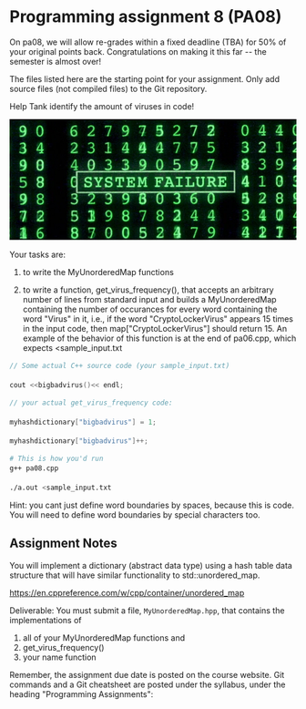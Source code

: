 Programming assignment 8 (PA08)
==============================

On pa08, we will allow re-grades within a fixed deadline (TBA) for 50% of your original points back. 
Congratulations on making it this far -- the semester is almost over! 

The files listed here are the starting point for your assignment. 
Only add source files (not compiled files) to the Git repository.

Help Tank identify the amount of viruses in code!

![matrix](matrix.png)

Your tasks are:

1. to write the MyUnorderedMap functions

2. to write a function, get_virus_frequency(), that accepts an
arbitrary number of lines from standard input and builds a MyUnorderedMap containing the
number of occurances for every word containing the word "Virus" in it, i.e., if the word
"CryptoLockerVirus" appears 15 times in the input code, then map["CryptoLockerVirus"] should return 15.
An example of the behavior of this function is at the end of pa06.cpp, which expects \<sample_input.txt


```cpp
// Some actual C++ source code (your sample_input.txt)

cout <<bigbadvirus()<< endl;
```

```cpp
// your actual get_virus_frequency code:

myhashdictionary["bigbadvirus"] = 1;

myhashdictionary["bigbadvirus"]++;
```


```sh
# This is how you'd run
g++ pa08.cpp

./a.out <sample_input.txt
```

Hint: you cant just define word boundaries by spaces, because this is code. 
You will need to define word boundaries by special characters too.

## Assignment Notes
You will implement a dictionary (abstract data type) using a hash table
data structure that will have similar functionality to std::unordered_map.

https://en.cppreference.com/w/cpp/container/unordered_map

Deliverable: You must submit a file, `MyUnorderedMap.hpp`, that contains the implementations of 
1. all of your MyUnorderedMap functions and
2. get_virus_frequency()
3. your name function

Remember, the assignment due date is posted on the course website.
Git commands and a Git cheatsheet are posted under the syllabus, under the heading "Programming Assignments":

